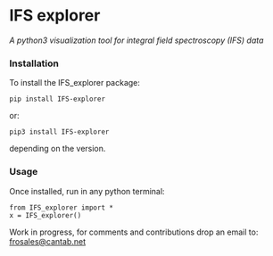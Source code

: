 # IFS explorer
_A python3 visualization tool for integral field spectroscopy (IFS) data_

### Installation
To install the IFS_explorer package:
```
pip install IFS-explorer
```
or:
```
pip3 install IFS-explorer
```
depending on the version.

### Usage
Once installed, run in any python terminal:
```
from IFS_explorer import *
x = IFS_explorer()
```

Work in progress, for comments and contributions drop an email to: frosales@cantab.net

